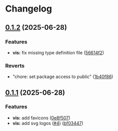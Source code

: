 # Changelog

## [0.1.2](https://github.com/Prodeko/design-system/compare/vis-v0.1.1...vis-v0.1.2) (2025-06-28)


### Features

* **vis:** fix missing type definition file ([56614f2](https://github.com/Prodeko/design-system/commit/56614f25030e432f100d4d0ee15201cb938aa78c))


### Reverts

* "chore: set package access to public" ([1b40f86](https://github.com/Prodeko/design-system/commit/1b40f86e23c823974621dbf20397f1c0ca997b2b))

## [0.1.1](https://github.com/Prodeko/design-system/compare/vis-v0.1.0...vis-v0.1.1) (2025-06-28)


### Features

* **vis:** add favicons ([0e8f507](https://github.com/Prodeko/design-system/commit/0e8f5078f423fb40dc27d819c6fbcda70c40f9e7))
* **vis:** add svg logos ([#4](https://github.com/Prodeko/design-system/issues/4)) ([bf03447](https://github.com/Prodeko/design-system/commit/bf034473fa5b78e8db930b7ef2081b04425a8b2f))
